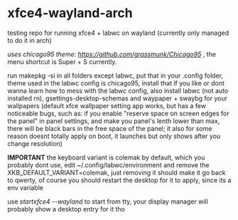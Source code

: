 # xfce4-wayland-arch
testing repo for running xfce4 + labwc on wayland (currently only managed to do it in arch)

*uses chicago95 theme: https://github.com/grassmunk/Chicago95* , the menu shortcut is Super + S currently.

run makepkg -si in all folders except labwc, put that in your .config folder, theme used in the labwc config is chicago95, install that if you like or dont wanna learn how to mess with the labwc config, also install labwc (not auto installed rn), gsettings-desktop-schemas and waypaper + swaybg for your wallpapers (default xfce wallpaper setting app works, but has a few noticeable bugs, such as: if you enable "reserve space on screen edges for the panel" in panel settings, and make you panel's lenth lower than max, there will be black bars in the free space of the panel; it also for some reason doesnt totally apply on boot, it launches but only shows after you change resolution)

**IMPORTANT** the keyboard variant is colemak by default, which you probably dont use, edit ~/.config/labwc/environment and remove the XKB_DEFAULT_VARIANT=colemak, just removing it should make it go back to qwerty, of course you should restart the desktop for it to apply, since its a env variable

use _startxfce4 --wayland_ to start from tty, your display manager will probably show a desktop entry for it tho 
